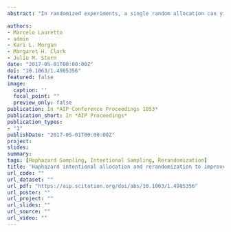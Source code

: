 ```yaml
---
abstract: "In randomized experiments, a single random allocation can yield groups that differ meaningfully with respect to a given covariate. Furthermore, it is only feasible to use classical control procedures of allocation for a very modest number of covariates. As a response to this problem, Morgan and Rubin [11, 12] proposed an approach based on rerandomization (repeated randomization) to ensure that the final allocation obtained is balanced. However, despite the benefits of the rerandomization method, it has an exponential computational cost in the number of covariates, for fixed balance constraints. Here, we propose the use of haphazard intentional allocation, an alternative allocation method based on optimal balance of the covariates extended by random noise, see Lauretto et al. [7]. Our proposed method can be divided into a randomization and an optimization step. The randomization step consists of creating new (artificial) covariates according a specified distribution. The optimization step consists of finding the allocation that minimizes a linear combination of the imbalance in the original covariates and the imbalance in the artificial covariates. Numerical experiments on real and simulated data show a remarkable superiority of haphazard intentional allocation over the rerandomization method, both in terms of balance between groups and in terms of inference power."

authors:
- Marcelo Lauretto
- admin
- Kari L. Morgan
- Margaret H. Clark
- Julio M. Stern
date: "2017-05-01T00:00:00Z"
doi: "10.1063/1.4985356"
featured: false
image:
  caption: ''
  focal_point: ""
  preview_only: false
publication: In *AIP Conference Proceedings 1853*
publication_short: In *AIP Proceedings*
publication_types:
- "1"
publishDate: "2017-05-01T00:00:00Z"
project: 
slides: 
summary:
tags: [Haphazard Sampling, Intentional Sampling, Rerandomization]
title: 'Haphazard intentional allocation and rerandomization to improve covariate balance in experiments'
url_code: ""
url_dataset: ""
url_pdf: "https://aip.scitation.org/doi/abs/10.1063/1.4985356"
url_poster: ""
url_project: ""
url_slides: ""
url_source: ""
url_video: ""
---
```


